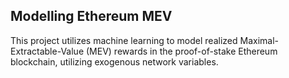 ## Modelling Ethereum MEV

This project utilizes machine learning to model realized Maximal-Extractable-Value (MEV) rewards in the proof-of-stake Ethereum blockchain, utilizing exogenous network variables. 

